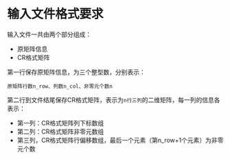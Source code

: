 # 输入文件格式要求

输入文件一共由两个部分组成：

* 原矩阵信息
* CR格式矩阵

第一行保存原矩阵信息，为三个整型数，分别表示：

    原矩阵行数n_row、列数n_col、非零元个数n

第二行到文件结尾保存CR格式矩阵，表示为``n行三列``的二维矩阵，每一列的信息各表示：
  * 第一列：CR格式矩阵列下标数组
  * 第二列：CR格式矩阵非零元数组
  * 第三列，CR格式矩阵行偏移数组，最后一个元素（第n_row+1个元素）为非零元个数

